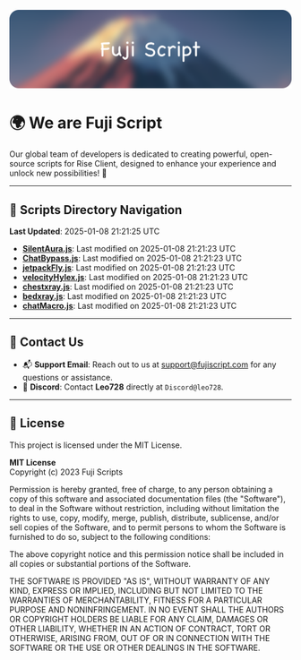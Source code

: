 ![Banner](.github/b.webp)

# 🌍 **We are Fuji Script**

Our global team of developers is dedicated to creating powerful, open-source scripts for Rise Client, designed to enhance your experience and unlock new possibilities! 🌟

---
<!-- SCRIPTS_NAVIGATION_START -->
## 📂 **Scripts Directory Navigation**

**Last Updated**: 2025-01-08 21:21:25 UTC

- **[SilentAura.js](scripts/SilentAura.js)**: Last modified on 2025-01-08 21:21:23 UTC
- **[ChatBypass.js](scripts/ChatBypass.js)**: Last modified on 2025-01-08 21:21:23 UTC
- **[jetpackFly.js](scripts/jetpackFly.js)**: Last modified on 2025-01-08 21:21:23 UTC
- **[velocityHylex.js](scripts/velocityHylex.js)**: Last modified on 2025-01-08 21:21:23 UTC
- **[chestxray.js](scripts/chestxray.js)**: Last modified on 2025-01-08 21:21:23 UTC
- **[bedxray.js](scripts/bedxray.js)**: Last modified on 2025-01-08 21:21:23 UTC
- **[chatMacro.js](scripts/chatMacro.js)**: Last modified on 2025-01-08 21:21:23 UTC

<!-- SCRIPTS_NAVIGATION_END -->

---

## 💬 **Contact Us**  
- 📬 **Support Email**: Reach out to us at [support@fujiscript.com](mailto:support@fujiscript.com) for any questions or assistance.  
- 💬 **Discord**: Contact **Leo728** directly at `Discord@leo728`.

---

## 📜 **License**

This project is licensed under the MIT License.  

**MIT License**  
Copyright (c) 2023 Fuji Scripts  

Permission is hereby granted, free of charge, to any person obtaining a copy of this software and associated documentation files (the "Software"), to deal in the Software without restriction, including without limitation the rights to use, copy, modify, merge, publish, distribute, sublicense, and/or sell copies of the Software, and to permit persons to whom the Software is furnished to do so, subject to the following conditions:  

The above copyright notice and this permission notice shall be included in all copies or substantial portions of the Software.  

THE SOFTWARE IS PROVIDED "AS IS", WITHOUT WARRANTY OF ANY KIND, EXPRESS OR IMPLIED, INCLUDING BUT NOT LIMITED TO THE WARRANTIES OF MERCHANTABILITY, FITNESS FOR A PARTICULAR PURPOSE AND NONINFRINGEMENT. IN NO EVENT SHALL THE AUTHORS OR COPYRIGHT HOLDERS BE LIABLE FOR ANY CLAIM, DAMAGES OR OTHER LIABILITY, WHETHER IN AN ACTION OF CONTRACT, TORT OR OTHERWISE, ARISING FROM, OUT OF OR IN CONNECTION WITH THE SOFTWARE OR THE USE OR OTHER DEALINGS IN THE SOFTWARE.  
